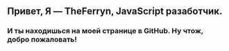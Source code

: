 ## Привет, Я — TheFerryn, JavaScript разаботчик.
### И ты находишься на моей странице в GitHub. Ну чтож, добро пожаловать! 
